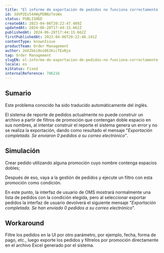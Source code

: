 ```yaml
---
title: "El informe de exportación de pedidos no funciona correctamente debido al doble espacio en el nombre de la promoción."
id: 3dVPZEs544WyPDBNzTesWx
status: PUBLISHED
createdAt: 2023-04-06T20:22:47.489Z
updatedAt: 2024-06-28T17:44:15.662Z
publishedAt: 2024-06-28T17:44:15.662Z
firstPublishedAt: 2023-04-06T20:22:48.141Z
contentType: knownIssue
productTeam: Order Management
author: 2mXZkbi0oi061KicTExNjo
tag: Order Management
slugEN: el-informe-de-exportacion-de-pedidos-no-funciona-correctamente-debido-al-doble-espacio-en-el-nombre-de-la-promocion
locale: es
kiStatus: Fixed
internalReference: 786216
---
```


## Sumario

<div class="alert alert-info">
  <p>Este problema conocido ha sido traducido automáticamente del inglés.</p>
</div>


El sistema de reporte de pedidos actualmente no puede construir un archivo a partir de filtros de promoción que contengan doble espacio en sus nombres, al intentar construir el reporte el sistema genera un error y no se realiza la exportación, dando como resultado el mensaje "_Exportación completada. Se enviaron 0 pedidos a su correo electrónico"_.


##

## Simulación



Crear pedido utilizando alguna promoción cuyo nombre contenga espacios dobles;

Después de eso, vaya a la gestión de pedidos y ejecute un filtro con esta promoción como condición.

En este punto, la interfaz de usuario de OMS mostrará normalmente una lista de pedidos con la condición elegida, pero al seleccionar exportar pedidos la interfaz de usuario devolverá el siguiente mensaje "_Exportación completada. Se han enviado 0 pedidos a su correo electrónico_".



## Workaround


Filtre los pedidos en la UI por otro parámetro, por ejemplo, fecha, forma de pago, etc., luego exporte los pedidos y fíltrelos por promoción directamente en el archivo Excel generado por el sistema.




